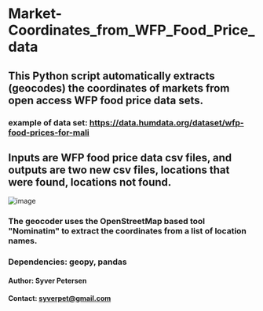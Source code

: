 # Market-Coordinates_from_WFP_Food_Price_data
## This Python script automatically extracts (geocodes) the coordinates of markets from open access WFP food price data sets. 
### example of data set: https://data.humdata.org/dataset/wfp-food-prices-for-mali

## Inputs are WFP food price data csv files, and outputs are two new csv files, locations that were found, locations not found. 

![image](https://user-images.githubusercontent.com/78020605/118402808-7839bf00-b663-11eb-9c7d-31104509fd03.png)

### The geocoder uses the OpenStreetMap based  tool "Nominatim" to extract the coordinates from a list of location names. 
### Dependencies: geopy, pandas

#### Author: Syver Petersen
#### Contact: syverpet@gmail.com
